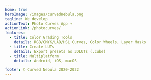 ```yaml
---
home: true
heroImage: /images/curvednebula.png
tagline: We develop
actionText: Photo Curves App →
actionLink: /photocurves/
features:
  - title: Color Grading Tools
    details: RGB/CMYK/LAB/HSL Curves, Color Wheels, Layer Masks
  - title: Create LUTs
    details: Export presets as 3DLUTs (.cube)
  - title: Multiplatform
    details: Android, iOS, macOS

footer: © Curved Nebula 2020-2022
---
```

